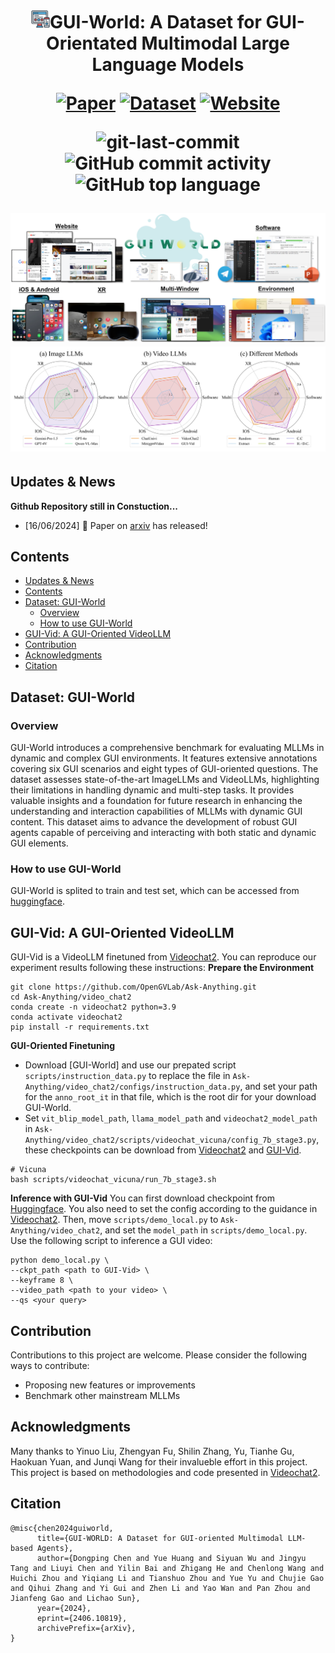 <div align="center">
<h1><img src="Figures/Gui_icon.png" alt="Icon" width="30">GUI-World: A Dataset for GUI-Orientated Multimodal Large Language Models

[![Paper](https://img.shields.io/badge/Paper-%F0%9F%8E%93-lightgrey?style=flat-square)](https://arxiv.org/abs/2406.10819) [![Dataset](https://img.shields.io/badge/Dataset-%F0%9F%92%BE-green?style=flat-square)](https://huggingface.co/datasets/shuaishuaicdp/GUi-World) [![Website](https://img.shields.io/badge/Website-%F0%9F%90%BE-green?style=flat-square)](https://gui-world.github.io/)

<img src="https://img.shields.io/github/last-commit/Dongping-Chen/GUI-World?style=flat-square&color=5D6D7E" alt="git-last-commit" /> <img src="https://img.shields.io/github/commit-activity/m/Dongping-Chen/GUI-World?style=flat-square&color=5D6D7E" alt="GitHub commit activity" /> <img src="https://img.shields.io/github/languages/top/Dongping-Chen/GUI-World?style=flat-square&color=5D6D7E" alt="GitHub top language" />

<img src="Figures/GUI_overview.png">
<img src="Figures/radar.jpg">
<p align="center">

</p>
</div>

## Updates & News
**Github Repository still in Constuction...**
- [16/06/2024] :page_facing_up: Paper on [arxiv](https://arxiv.org/abs/2406.10819) has released!

## Contents
- [Updates \& News](#updates--news)
- [Contents](#contents)
- [Dataset: GUI-World](#dataset-gui-world)
  - [Overview](#overview)
  - [How to use GUI-World](#how-to-use-gui-world)
- [GUI-Vid: A GUI-Oriented VideoLLM](#gui-vid-a-gui-oriented-videollm)
- [Contribution](#contribution)
- [Acknowledgments](#acknowledgments)
- [Citation](#citation)

## Dataset: GUI-World

### Overview
GUI-World introduces a comprehensive benchmark for evaluating MLLMs in dynamic and complex GUI environments. It features extensive annotations covering six GUI scenarios and eight types of GUI-oriented questions. The dataset assesses state-of-the-art ImageLLMs and VideoLLMs, highlighting their limitations in handling dynamic and multi-step tasks. It provides valuable insights and a foundation for future research in enhancing the understanding and interaction capabilities of MLLMs with dynamic GUI content. This dataset aims to advance the development of robust GUI agents capable of perceiving and interacting with both static and dynamic GUI elements.

### How to use GUI-World
GUI-World is splited to train and test set, which can be accessed from [huggingface](https://huggingface.co/datasets/shuaishuaicdp/GUI-World).

## GUI-Vid: A GUI-Oriented VideoLLM 
GUI-Vid is a VideoLLM finetuned from [Videochat2](https://github.com/OpenGVLab/Ask-Anything). You can reproduce our experiment results following these instructions:
**Prepare the Environment**
```shell
git clone https://github.com/OpenGVLab/Ask-Anything.git
cd Ask-Anything/video_chat2
conda create -n videochat2 python=3.9
conda activate videochat2
pip install -r requirements.txt
```
**GUI-Oriented Finetuning**
- Download [GUI-World] and use our prepated script `scripts/instruction_data.py` to replace the file in `Ask-Anything/video_chat2/configs/instruction_data.py`, and set your path for the `anno_root_it` in that file, which is the root dir for your download GUI-World.
- Set `vit_blip_model_path`, `llama_model_path` and `videochat2_model_path` in `Ask-Anything/video_chat2/scripts/videochat_vicuna/config_7b_stage3.py`, these checkpoints can be download from [Videochat2](https://github.com/OpenGVLab/Ask-Anything/tree/main/video_chat2) and [GUI-Vid](https://huggingface.co/shuaishuaicdp/GUI-Vid).
```shell
# Vicuna
bash scripts/videochat_vicuna/run_7b_stage3.sh
```

**Inference with GUI-Vid**
You can first download checkpoint from [Huggingface](https://huggingface.co/shuaishuaicdp/GUI-Vid). You also need to set the config according to the guidance in [Videochat2](https://github.com/OpenGVLab/Ask-Anything/tree/main/video_chat2).
Then, move `scripts/demo_local.py` to `Ask-Anything/video_chat2`, and set the `model_path` in `scripts/demo_local.py`. Use the following script to inference a GUI video:

```shell
python demo_local.py \
--ckpt_path <path to GUI-Vid> \
--keyframe 8 \
--video_path <path to your video> \
--qs <your query> 
```
## Contribution
Contributions to this project are welcome. Please consider the following ways to contribute:

- Proposing new features or improvements
- Benchmark other mainstream MLLMs


## Acknowledgments
Many thanks to Yinuo Liu, Zhengyan Fu, Shilin Zhang, Yu, Tianhe Gu, Haokuan Yuan, and Junqi Wang for their invalueble effort in this project. This project is based on methodologies and code presented in [Videochat2](https://github.com/OpenGVLab/Ask-Anything).

## Citation
```
@misc{chen2024guiworld,
      title={GUI-WORLD: A Dataset for GUI-oriented Multimodal LLM-based Agents}, 
      author={Dongping Chen and Yue Huang and Siyuan Wu and Jingyu Tang and Liuyi Chen and Yilin Bai and Zhigang He and Chenlong Wang and Huichi Zhou and Yiqiang Li and Tianshuo Zhou and Yue Yu and Chujie Gao and Qihui Zhang and Yi Gui and Zhen Li and Yao Wan and Pan Zhou and Jianfeng Gao and Lichao Sun},
      year={2024},
      eprint={2406.10819},
      archivePrefix={arXiv},
}
```